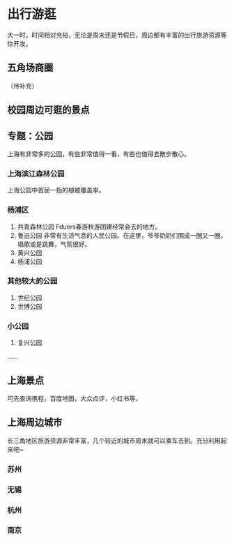 # 出行游逛
大一时，时间相对充裕，无论是周末还是节假日，周边都有丰富的出行旅游资源等你开发。

## 五角场商圈
（待补充）

## 校园周边可逛的景点

## 专题：公园
上海有非常多的公园，有些非常值得一看，有些也值得去散步散心。
### 上海滨江森林公园
上海公园中首屈一指的植被覆盖率。

### 杨浦区
1. 共青森林公园
Fduers春游秋游团建经常会去的地方。
2. 鲁迅公园
非常有生活气息的人民公园。在这里，爷爷奶奶们围成一圈又一圈，唱歌或是跳舞，气氛很好。
3. 黄兴公园 
4. 杨浦公园

### 其他较大的公园
1. 世纪公园
2. 世博公园
### 小公园
1. 复兴公园

……

## 上海景点
可先查询携程，百度地图，大众点评，小红书等。

## 上海周边城市
长三角地区旅游资源非常丰富，几个较近的城市周末就可以乘车去到。充分利用起来吧~

### 苏州

### 无锡

### 杭州

### 南京